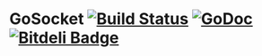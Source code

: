 GoSocket [![Build Status](https://travis-ci.org/CasualSuperman/gosocket.png)](https://travis-ci.org/CasualSuperman/gosocket) [![GoDoc](http://godoc.org/github.com/CasualSuperman/gosocket?status.png)](http://godoc.org/github.com/CasualSuperman/gosocket) [![Bitdeli Badge](https://d2weczhvl823v0.cloudfront.net/CasualSuperman/gosocket/trend.png)](https://bitdeli.com/free "Bitdeli Badge")
========

